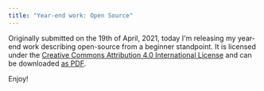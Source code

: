 ```yaml
---
title: "Year-end work: Open Source"
---
```


Originally submitted on the 19th of April, 2021, today I'm releasing my year-end work describing open-source from a beginner standpoint. It is licensed under the <a rel="license" href="http://creativecommons.org/licenses/by/4.0/">Creative Commons Attribution 4.0 International License</a> and can be downloaded [as PDF](/static/Open%20Source.pdf).

Enjoy!

